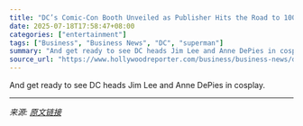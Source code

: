 ```yaml
---
title: "DC’s Comic-Con Booth Unveiled as Publisher Hits the Road to 100th Anniversary"
date: 2025-07-18T17:58:47+08:00
categories: ["entertainment"]
tags: ["Business", "Business News", "DC", "superman"]
summary: "And get ready to see DC heads Jim Lee and Anne DePies in cosplay."
source_url: "https://www.hollywoodreporter.com/business/business-news/dcs-comic-con-booth-unveiled-1236319325/"
---
```


And get ready to see DC heads Jim Lee and Anne DePies in cosplay.

---

*来源: [原文链接](https://www.hollywoodreporter.com/business/business-news/dcs-comic-con-booth-unveiled-1236319325/)*
